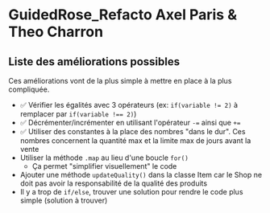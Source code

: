# GuidedRose_Refacto Axel Paris & Theo Charron

## Liste des améliorations possibles

Ces améliorations vont de la plus simple à mettre en place à la plus compliquée.

- ✅ Vérifier les égalités avec 3 opérateurs (ex: `if(variable != 2)` à remplacer par `if(variable !== 2)`)
- ✅ Décrémenter/incrémenter en utilisant l'opérateur `-=` ainsi que `+=`
- ✅ Utiliser des constantes à la place des nombres "dans le dur". Ces nombres concernent la quantité max et la limite max de jours avant la vente
- Utiliser la méthode `.map` au lieu d'une boucle `for()`
  - Ça permet "simplifier visuellement" le code
- Ajouter une méthode `updateQuality()` dans la classe Item car le Shop ne doit pas avoir la responsabilité de la qualité des produits
- Il y a trop de `if/else`, trouver une solution pour rendre le code plus simple (solution à trouver)
